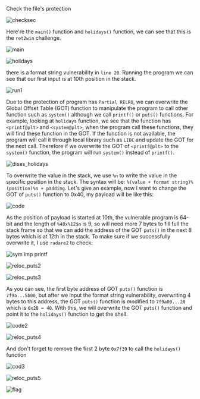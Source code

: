 Check the file's protection

![checksec](https://github.com/OceanTran999/THM-PWN101/assets/100577019/76ac4c9e-8c0f-4eb2-b159-8da54acfcaa2)


Here're the `main()` function and `holidays()` function, we can see that this is the `ret2win` challenge.

![main](https://github.com/OceanTran999/THM-PWN101/assets/100577019/322257e6-29cc-4535-9736-4ca1b05a8f6d)


![holidays](https://github.com/OceanTran999/THM-PWN101/assets/100577019/a2da49fd-cea5-4a5e-97f2-4e8e0a83f13b)


there is a format string vulnerability in `line 20`. Running the program we can see that our first input is at 10th position in the stack.

![run1](https://github.com/OceanTran999/THM-PWN101/assets/100577019/c788daaf-2feb-45d0-8e9d-4dd219430a4f)

Due to the protection of program has `Partial RELRO`, we can overwrite the Global Offset Table (GOT) function to manipulate the program to call other function such as `system()` although we call `printf()` or `puts()` functions. For example, looking at `holidays` function, we see that the function has `<printf@plt>` and `<system@plt>`, when the program call these functions, they will find these function in the GOT. If the function is not available, the program will call it through local library such as `LIBC` and update the GOT for the next call. Therefore if we overwrite the GOT of `<printf@plt>` to the `system()` function, the program will run `system()` instead of `printf()`.

![disas_holidays](https://github.com/OceanTran999/THM-PWN101/assets/100577019/e2eb47ce-c6f2-4428-bb16-4850bd7a22e2)


To overwrite the value in the stack, we use `%n` to write the value in the specific position in the stack. The syntax will be: `%(value + format string)%(position)%n + padding`. Let's give an example, now I want to change the GOT of `puts()` function to 0x40, my payload will be like this:

![code](https://github.com/OceanTran999/THM-PWN101/assets/100577019/5769d035-cdfe-4781-89de-dabdbb0a39aa)


As the position of payload is started at 10th, the vulnerable program is 64-bit and the length of `%40x%12$n` is 9, so will need more 7 bytes to fill full the stack frame so that we can add the address of the GOT `puts()` in the next 8 bytes which is at 12th in the stack. To make sure if we successfully overwrite it, I use `radare2` to check:

![sym imp printf](https://github.com/OceanTran999/THM-PWN101/assets/100577019/a5a10c3c-32e1-42fb-b425-4a983ac802a1)


![reloc_puts2](https://github.com/OceanTran999/THM-PWN101/assets/100577019/8ce3537f-e813-4111-8bd4-deeb8a0d0a0c)


![reloc_puts3](https://github.com/OceanTran999/THM-PWN101/assets/100577019/167f1eae-8902-419d-bc9c-0e7b8705a540)

As you can see, the first byte address of GOT `puts()` function is `7f9a...5b00`, but after we input the format string vulnerability, overwriting 4 bytes to this address, the GOT `puts()` function is modified to `7f9a00...28` which is `0x28 = 40`. With this, we will overwrite the GOT `puts()` function and point it to the `holidays()` function to get the shell.

![code2](https://github.com/OceanTran999/THM-PWN101/assets/100577019/ad6315cc-1205-49a2-a064-325bd19a9f95)


![reloc_puts4](https://github.com/OceanTran999/THM-PWN101/assets/100577019/26cbd6cc-efc7-4a78-b61d-fe2d68581c25)


And don't forget to remove the first 2 byte `0x7f39` to call the `holidays()` function

![cod3](https://github.com/OceanTran999/THM-PWN101/assets/100577019/2647c279-85ed-4eb5-b8f0-007ef88e7270)


![reloc_puts5](https://github.com/OceanTran999/THM-PWN101/assets/100577019/ab5e083e-0475-4bed-883b-0dba074dd894)


![flag](https://github.com/OceanTran999/THM-PWN101/assets/100577019/b25613e4-b58c-448a-8c49-5b920c1101ad)

